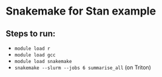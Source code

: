 # Snakemake for Stan example

## Steps to run:

- `module load r`
- `module load gcc`
- `module load snakemake`
- `snakemake --slurm --jobs 6 summarise_all` (on Triton)
